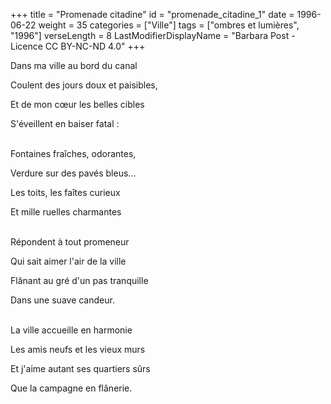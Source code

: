 +++
title = "Promenade citadine"
id = "promenade_citadine_1"
date = 1996-06-22
weight = 35
categories = ["Ville"]
tags = ["ombres et lumières", "1996"]
verseLength = 8
LastModifierDisplayName = "Barbara Post - Licence CC BY-NC-ND 4.0"
+++

Dans ma ville au bord du canal

Coulent des jours doux et paisibles,

Et de mon cœur les belles cibles

S'éveillent en baiser fatal :

 \
Fontaines fraîches, odorantes,

Verdure sur des pavés bleus...

Les toits, les faîtes curieux

Et mille ruelles charmantes

 \
Répondent à tout promeneur

Qui sait aimer l'air de la ville

Flânant au gré d'un pas tranquille

Dans une suave candeur.

 \
La ville accueille en harmonie

Les amis neufs et les vieux murs

Et j'aime autant ses quartiers sûrs

Que la campagne en flânerie.
